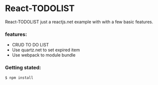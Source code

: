 # React-TODOLIST
React-TODOLIST just a reactjs.net example with with a few basic features.
### features:

  - CRUD TO DO LIST
  - Use quartz.net to set expired item 
  - Use webpack to module bundle

### Getting stated:
    $ npm install 
    

